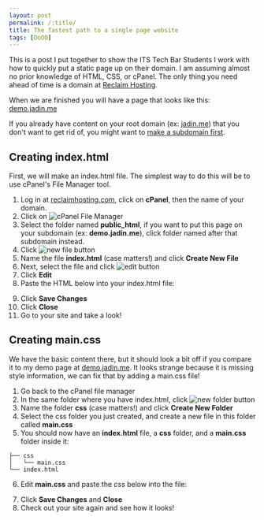 ```yaml
---
layout: post
permalink: /:title/
title: The fastest path to a single page website
tags: [DoOO]
---
```

This is a post I put together to show the ITS Tech Bar Students I work with how to quickly put a static page up on their domain. I am assuming almost no prior knowledge of HTML, CSS, or cPanel. The only thing you need ahead of time is a domain at [Reclaim Hosting](https://reclaimhosting.com). 

When we are finished you will have a page that looks like this: [demo.jadin.me](https://demo.jadin.me)

If you already have content on your root domain (ex: [jadin.me](https://jadin.me)) that you don't want to get rid of, you might want to [make a subdomain first](http://knight.domains/kb/creating-a-subdomain/). 

## Creating index.html

First, we will make an index.html file. The simplest way to do this will be to use cPanel's File Manager tool.

1. Log in at [reclaimhosting.com](reclaimhosting.com), click on **cPanel**, then the name of your domain.
2. Click on ![cPanel File Manager](https://i.imgur.com/0JXPNAK.png)
3. Select the folder named **public_html**, if you want to put this page on your subdomain (ex: **demo.jadin.me**), click folder named after that subdomain instead.
4. Click ![new file button](https://i.imgur.com/e5cOxXl.png)
5. Name the file **index.html** (case matters!) and click **Create New File**
6. Next, select the file and click ![edit button](https://i.imgur.com/ucduek5.png)
7. Click **Edit**
8. Paste the HTML below into your index.html file:
<script src="https://gist.github.com/TaylorJadin/d789db56a7cfc37ebe34af3ed990092f.js"></script>
9. Click **Save Changes**
10. Click **Close**
11. Go to your site and take a look! 

## Creating main.css
We have the basic content there, but it should look a bit off if you compare it to my demo page at [demo.jadin.me](https://demo.jadin.me). It looks strange because it is missing style information, we can fix that by adding a main.css file!

1. Go back to the cPanel file manager
2. In the same folder where you have index.html, click ![new folder button](https://i.imgur.com/5vseFrE.png)
3. Name the folder **css** (case matters!) and click **Create New Folder**
4. Select the css folder you just created, and create a new file in this folder called **main.css**
5. You should now have an **index.html** file, a **css** folder, and a **main.css** folder inside it:
```
├── css
│   └── main.css
└── index.html
```
6. Edit **main.css** and paste the css below into the file:
<script src="https://gist.github.com/TaylorJadin/e912ba2cb1a1edf41f52b2b6da9a78ef.js"></script>
7. Click **Save Changes** and **Close**
8. Check out your site again and see how it looks!